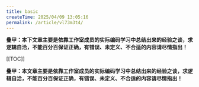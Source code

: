 ```yaml
---
title: basic
createTime: 2025/04/09 13:05:16
permalink: /article/vl73m3t4/
---
```

[//]: # (模板文件)
[//]: # (页首)
<!-- #region statement -->
**叠甲：本下文章主要是依靠工作室成员的实际编码学习中总结出来的经验之谈，求逻辑自洽，不能百分百保证正确，有错误、未定义、不合适的内容请尽情指出！**

[[TOC]]
<!-- #endregion statement -->

[//]: # (页尾)
<!-- #region comment -->
**叠甲：本文章主要是依靠工作室成员的实际编码学习中总结出来的经验之谈，求逻辑自洽，不能百分百保证正确，有错误、未定义、不合适的内容请尽情指出！**
<CommentService />
<!-- #endregion comment -->
